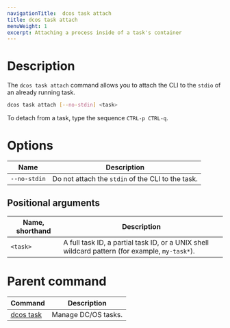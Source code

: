 ```yaml
---
navigationTitle:  dcos task attach
title: dcos task attach
menuWeight: 1
excerpt: Attaching a process inside of a task's container
---
```


# Description

The `dcos task attach` command allows you to attach the CLI to the `stdio` of an already running task.

```bash
dcos task attach [--no-stdin] <task>
```

To detach from a task, type the sequence `CTRL-p CTRL-q`.

# Options

| Name |  Description |
|---------|-------------|
| `--no-stdin`   |  Do not attach the `stdin` of the CLI to the task. |

## Positional arguments

| Name, shorthand |  Description |
|---------|-------------|
| `<task>`   |   A full task ID, a partial task ID, or a UNIX shell wildcard pattern (for example, `my-task*`). |

# Parent command

| Command | Description |
|---------|-------------|
| [dcos task](/mesosphere/dcos/2.1/cli/command-reference/dcos-task/)   | Manage DC/OS tasks. |
